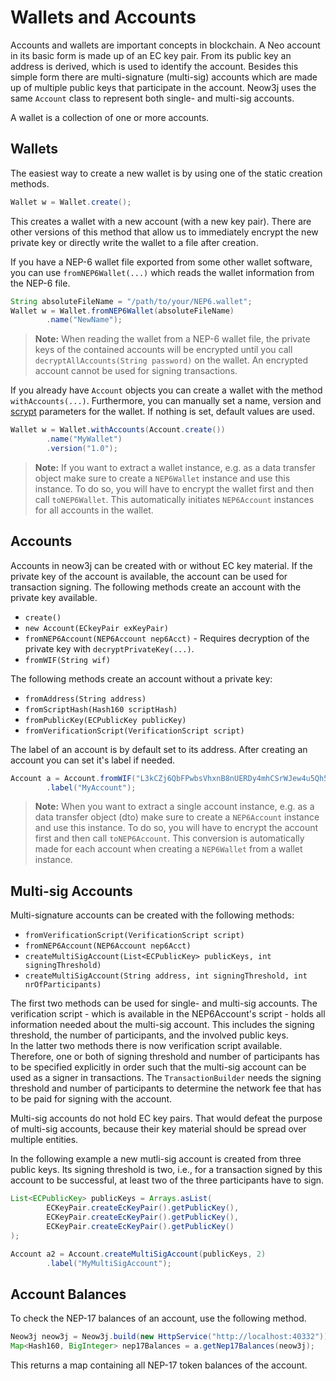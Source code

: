 # Wallets and Accounts

Accounts and wallets are important concepts in blockchain. A Neo account in its basic form is made up of an EC key pair.
From its public key an address is derived, which is used to identify the account. Besides this simple form there are
multi-signature (multi-sig) accounts which are made up of multiple public keys that participate in the account. 
Neow3j uses the same `Account` class to represent both single- and multi-sig accounts.

A wallet is a collection of one or more accounts.

## Wallets

The easiest way to create a new wallet is by using one of the static creation methods.

```java
Wallet w = Wallet.create();
```

This creates a wallet with a new account (with a new key pair). There are other versions of this method that allow us to
immediately encrypt the new private key or directly write the wallet to a file after creation.

If you have a NEP-6 wallet file exported from some other wallet software, you can use
`fromNEP6Wallet(...)` which reads the wallet information from the NEP-6 file.

```java
String absoluteFileName = "/path/to/your/NEP6.wallet";
Wallet w = Wallet.fromNEP6Wallet(absoluteFileName)
        .name("NewName");
```

> **Note:** When reading the wallet from a NEP-6 wallet file, the private keys of the contained accounts will be
> encrypted until you call `decryptAllAccounts(String password)` on the wallet. An encrypted account cannot be used for
> signing transactions.

If you already have `Account` objects you can create a wallet with the method `withAccounts(...)`. Furthermore, you can
manually set a name, version and [scrypt](https://en.wikipedia.org/wiki/Scrypt) parameters for the wallet. If nothing is
set, default values are used.

```java
Wallet w = Wallet.withAccounts(Account.create())
        .name("MyWallet")
        .version("1.0");
```

> **Note:** If you want to extract a wallet instance, e.g. as a data transfer object make sure to create a
> `NEP6Wallet` instance and use this instance. To do so, you will have to encrypt the wallet first and then call
> `toNEP6Wallet`. This automatically initiates `NEP6Account` instances for all accounts in the wallet.

## Accounts

Accounts in neow3j can be created with or without EC key material. If the private key of the account is available, the
account can be used for transaction signing.
The following methods create an account with the private key available. 

- `create()`
- `new Account(ECkeyPair exKeyPair)`
- `fromNEP6Account(NEP6Account nep6Acct)` - Requires decryption of the private key with `decryptPrivateKey(...)`. 
- `fromWIF(String wif)`

The following methods create an account without a private key:
  
 - `fromAddress(String address)`
 - `fromScriptHash(Hash160 scriptHash)`
 - `fromPublicKey(ECPublicKey publicKey)`
 - `fromVerificationScript(VerificationScript script)`

The label of an account is by default set to its address. After creating an account you can set it's label if needed.

```java
Account a = Account.fromWIF("L3kCZj6QbFPwbsVhxnB8nUERDy4mhCSrWJew4u5Qh5QmGMfnCTda")
        .label("MyAccount");
```

> **Note:** When you want to extract a single account instance, e.g. as a data transfer object (dto) make sure to create a
> `NEP6Account` instance and use this instance. To do so, you will have to encrypt the account first and then call
> `toNEP6Account`. This conversion is automatically made for each account when creating a `NEP6Wallet` from a wallet instance.

## Multi-sig Accounts

Multi-signature accounts can be created with the following methods:

- `fromVerificationScript(VerificationScript script)`
- `fromNEP6Account(NEP6Account nep6Acct)`
- `createMultiSigAccount(List<ECPublicKey> publicKeys, int signingThreshold)`
- `createMultiSigAccount(String address, int signingThreshold, int nrOfParticipants)`

The first two methods can be used for single- and multi-sig accounts. The verification script - which is available in
the NEP6Account's script - holds all information needed about the multi-sig account. This includes the signing
threshold, the number of participants, and the involved public keys.  
In the latter two methods there is now verification script available. Therefore, one or both of signing threshold and
number of participants has to be specified explicitly in order such that the multi-sig account can be used as a signer in
transactions. The `TransactionBuilder` needs the signing threshold and number of participants to determine the network
fee that has to be paid for signing with the account.

Multi-sig accounts do not hold EC key pairs. That would defeat the purpose of multi-sig accounts, because
their key material should be spread over multiple entities.

In the following example a new mutli-sig account is created from three public keys. Its signing threshold is two, i.e.,
for a transaction signed by this account to be successful, at least two of the three participants have to sign.

```java
List<ECPublicKey> publicKeys = Arrays.asList(
        ECKeyPair.createEcKeyPair().getPublicKey(),
        ECKeyPair.createEcKeyPair().getPublicKey(),
        ECKeyPair.createEcKeyPair().getPublicKey()
);

Account a2 = Account.createMultiSigAccount(publicKeys, 2)
        .label("MyMultiSigAccount");
```

## Account Balances

To check the NEP-17 balances of an account, use the following method.

```java
Neow3j neow3j = Neow3j.build(new HttpService("http://localhost:40332"));
Map<Hash160, BigInteger> nep17Balances = a.getNep17Balances(neow3j);
```

This returns a map containing all NEP-17 token balances of the account.
